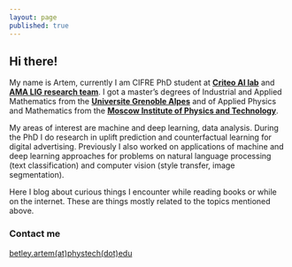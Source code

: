 ```yaml
---
layout: page
published: true
---
```


## Hi there!
My name is Artem, currently I am CIFRE PhD student at **[Criteo AI lab](http://ailab.criteo.com)** and **[AMA LIG research team](http://ama.liglab.fr)**. I got a master’s degrees of Industrial and Applied Mathematics from the **[Universite Grenoble Alpes](https://msiam.imag.fr/)** and of Applied Physics and Mathematics from the **[Moscow Institute of Physics and Technology](http://www.mipt.ru/)**.

<!--- I just graduted from the **[Moscow Institute of Physics and Technology](http://www.mipt.ru/)** with a **Bachelor's degree in [System Programming](http://www.ispras.ru/en/groups/modis/)**. I work as a **marketer and data analyst at [Rocketbank](https://www.rocketbank.ru/)** and do **research at [Institute for System Programming of the Russian Academy of Sciences](http://ispras.ru/en/)**. ---> 

<!--- I aspire to become a researcher working in Data Science. ---> 
My areas of interest are machine and deep learning, data analysis. During the PhD I do research in uplift prediction and counterfactual learning for digital advertising. Previously I also worked on applications of machine and deep learning approaches for problems on natural language processing (text classification) and computer vision (style transfer, image segmentation).
<!--- I have briefly worked on the problem of Customer Churn prediction in Mobile Banking. ---> 

Here I blog about curious things I encounter while reading books or while on the internet. These are things mostly related to the topics mentioned above.

### Contact me

[betley.artem(at)phystech(dot)edu](mailto:betley.artem@phystech.edu)
